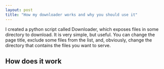 ```yaml
---
layout: post
title: "How my downloader works and why you should use it"
---
```


I created a python script called Downloader, which exposes files in some directory to download.
It is very simple, but useful. You can change the page title, exclude some files from the list,
and, obviously, change the directory that contains the files you want to serve.

## How does it work

